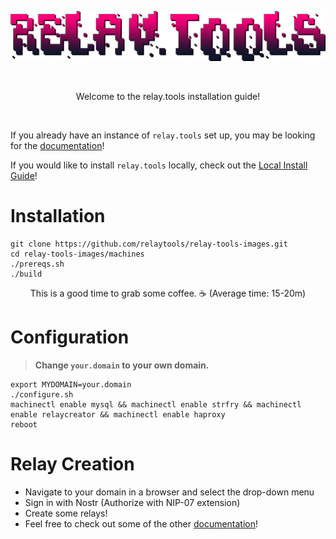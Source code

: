 <p align="center">
  <img src="images/rt.png" />
</p>
<br>

<p align="center">
  Welcome to the relay.tools installation guide!
</p>
<br>

If you already have an instance of `relay.tools` set up, you may be looking for the [documentation](docs.md)!

If you would like to install `relay.tools` locally, check out the [Local Install Guide](relaytools-setup.md)!

# Installation
```
git clone https://github.com/relaytools/relay-tools-images.git
cd relay-tools-images/machines
./prereqs.sh
./build
```
<p align="center">
  This is a good time to grab some coffee. ☕ (Average time: 15-20m)
</p>

# Configuration

>**Change `your.domain` to your own domain.**
```
export MYDOMAIN=your.domain
./configure.sh
machinectl enable mysql && machinectl enable strfry && machinectl enable relaycreator && machinectl enable haproxy
reboot
```

# Relay Creation

- Navigate to your domain in a browser and select the drop-down menu
- Sign in with Nostr (Authorize with NIP-07 extension)
- Create some relays!
- Feel free to check out some of the other [documentation](docs.md)!
